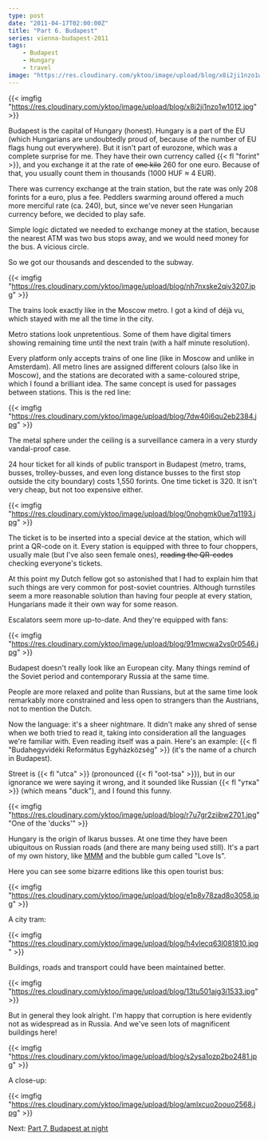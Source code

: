 ```yaml
---
type: post
date: "2011-04-17T02:00:00Z"
title: "Part 6. Budapest"
series: vienna-budapest-2011
tags:
    - Budapest
    - Hungary
    - travel
image: "https://res.cloudinary.com/yktoo/image/upload/blog/x8i2ji1nzo1w1012.jpg"
---
```


{{< imgfig "https://res.cloudinary.com/yktoo/image/upload/blog/x8i2ji1nzo1w1012.jpg" >}}

Budapest is the capital of Hungary (honest). Hungary is a part of the EU (which Hungarians are undoubtedly proud of, because of the number of EU flags hung out everywhere). But it isn't part of eurozone, which was a complete surprise for me. They have their own currency called {{< fl "forint" >}}, and you exchange it at the rate of ~~one kilo~~ 260 for one euro. Because of that, you usually count them in thousands (1000 HUF ≈ 4 EUR).

<!--more-->

There was currency exchange at the train station, but the rate was only 208 forints for a euro, plus a fee. Peddlers swarming around offered a much more merciful rate (ca. 240), but, since we've never seen Hungarian currency before, we decided to play safe.

Simple logic dictated we needed to exchange money at the station, because the nearest ATM was two bus stops away, and we would need money for the bus. A vicious circle.

So we got our thousands and descended to the subway.

{{< imgfig "https://res.cloudinary.com/yktoo/image/upload/blog/nh7nxske2qiv3207.jpg" >}}

The trains look exactly like in the Moscow metro. I got a kind of déjà vu, which stayed with me all the time in the city.

Metro stations look unpretentious. Some of them have digital timers showing remaining time until the next train (with a half minute resolution).

Every platform only accepts trains of one line (like in Moscow and unlike in Amsterdam). All metro lines are assigned different colours (also like in Moscow), and the stations are decorated with a same-coloured stripe, which I found a brilliant idea. The same concept is used for passages between stations. This is the red line:

{{< imgfig "https://res.cloudinary.com/yktoo/image/upload/blog/7dw40i6qu2eb2384.jpg" >}}

The metal sphere under the ceiling is a surveillance camera in a very sturdy vandal-proof case.

24 hour ticket for all kinds of public transport in Budapest (metro, trams, busses, trolley-busses, and even long distance busses to the first stop outside the city boundary) costs 1,550 forints. One time ticket is 320. It isn't very cheap, but not too expensive either.

{{< imgfig "https://res.cloudinary.com/yktoo/image/upload/blog/0nohgmk0ue7q1193.jpg" >}}

The ticket is to be inserted into a special device at the station, which will print a QR-code on it. Every station is equipped with three to four choppers, usually male (but I've also seen female ones), ~~reading the QR-codes~~ checking everyone's tickets.

At this point my Dutch fellow got so astonished that I had to explain him that such things are very common for post-soviet countries. Although turnstiles seem a more reasonable solution than having four people at every station, Hungarians made it their own way for some reason.

Escalators seem more up-to-date. And they're equipped with fans:

{{< imgfig "https://res.cloudinary.com/yktoo/image/upload/blog/91mwcwa2vs0r0546.jpg" >}}

Budapest doesn't really look like an European city. Many things remind of the Soviet period and contemporary Russia at the same time.

People are more relaxed and polite than Russians, but at the same time look remarkably more constrained and less open to strangers than the Austrians, not to mention the Dutch.

Now the language: it's a sheer nightmare. It didn't make any shred of sense when we both tried to read it, taking into consideration all the languages we're familiar with. Even reading itself was a pain. Here's an example: {{< fl "Budahegyvidéki Református Egyházközség" >}} (it's the name of a church in Budapest).

Street is {{< fl "utca" >}} (pronounced {{< fl "oot-tsa" >}}), but in our ignorance we were saying it wrong, and it sounded like Russian {{< fl "утка" >}} (which means "duck"), and I found this funny.

{{< imgfig "https://res.cloudinary.com/yktoo/image/upload/blog/r7u7gr2ziibw2701.jpg" "One of the 'ducks'" >}}

Hungary is the origin of Ikarus busses. At one time they have been ubiquitous on Russian roads (and there are many being used still). It's a part of my own history, like [MMM](0077) and the bubble gum called "Love Is".

Here you can see some bizarre editions like this open tourist bus:

{{< imgfig "https://res.cloudinary.com/yktoo/image/upload/blog/e1p8y78zad8o3058.jpg" >}}

A city tram:

{{< imgfig "https://res.cloudinary.com/yktoo/image/upload/blog/h4vlecq63l081810.jpg" >}}

Buildings, roads and transport could have been maintained better.

{{< imgfig "https://res.cloudinary.com/yktoo/image/upload/blog/13tu501ajg3i1533.jpg" >}}

But in general they look alright. I'm happy that corruption is here evidently not as widespread as in Russia. And we've seen lots of magnificent buildings here!

{{< imgfig "https://res.cloudinary.com/yktoo/image/upload/blog/s2ysa1ozp2bo2481.jpg" >}}

A close-up:

{{< imgfig "https://res.cloudinary.com/yktoo/image/upload/blog/amlxcuo2oouo2568.jpg" >}}

Next: [Part 7. Budapest at night](0089)
